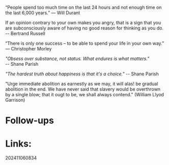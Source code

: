“People spend too much time on the last 24 hours and not enough time on the last 6,000 years.”
— Will Durant


If an opinion contrary to your own makes you angry, that is a sign that you are subconsciously aware of having no good reason for thinking as you do.
-- Bertrand Russell 


“There is only one success – to be able to spend your life in your own way.”
— Christopher Morley

*"Obsess over substance, not status. What endures is what matters."*  
-- Shane Parish

*"The hardest truth about happiness is that it's a choice."*
-- Shane Parish

"Urge immediate abolition as earnestly as we may, it will alas! be gradual abolition in the end. We have never said that slavery would be overthrown by a single blow; that it ougt to be, we shall always contend."  (William Llyod Garrison)



# Follow-ups


# Links: 



202411060834
